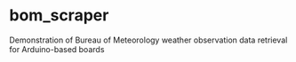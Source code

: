 # bom_scraper
Demonstration of Bureau of Meteorology weather observation data retrieval for Arduino-based boards
